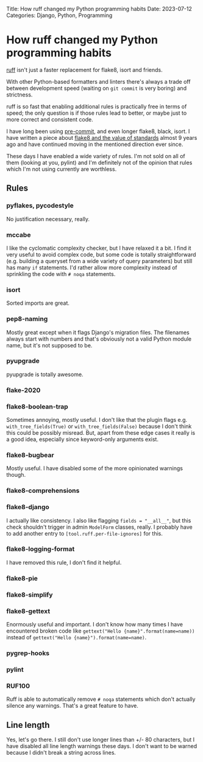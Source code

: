 Title: How ruff changed my Python programming habits
Date: 2023-07-12
Categories: Django, Python, Programming

# How ruff changed my Python programming habits

[ruff](https://beta.ruff.rs/) isn't just a faster replacement for flake8, isort
and friends.

With other Python-based formatters and linters there's always a trade off
between development speed (waiting on `git commit` is very boring) and
strictness.

ruff is so fast that enabling additional rules is practically free in terms of
speed; the only question is if those rules lead to better, or maybe just to
more correct and consistent code.

I have long been using [pre-commit](https://pre-commit.com/), and even longer
flake8, black, isort. I have written a piece about [flake8 and the value of
standards](https://406.ch/writing/flake8-and-value-standards/) almost 9 years
ago and have continued moving in the mentioned direction ever since.

These days I have enabled a wide variety of rules. I'm not sold on all of them
(looking at you, pylint) and I'm definitely not of the opinion that rules which
I'm not using currently are worthless.

## Rules

### pyflakes, pycodestyle

No justification necessary, really.

### mccabe

I like the cyclomatic complexity checker, but I have relaxed it a bit. I find it very useful to avoid complex code, but some code is totally straightforward (e.g. building a queryset from a wide variety of query parameters) but still has many `if` statements. I'd rather allow more complexity instead of sprinkling the code with `# noqa` statements.

### isort

Sorted imports are great.

### pep8-naming

Mostly great except when it flags Django's migration files. The filenames
always start with numbers and that's obviously not a valid Python module name,
but it's not supposed to be.

### pyupgrade

pyupgrade is totally awesome.

### flake-2020

### flake8-boolean-trap

Sometimes annoying, mostly useful. I don't like that the plugin flags e.g. `with_tree_fields(True)` or `with_tree_fields(False)` because I don't think this could be possibly misread. But, apart from these edge cases it really is a good idea, especially since keyword-only arguments exist.

### flake8-bugbear

Mostly useful. I have disabled some of the more opinionated warnings though.

### flake8-comprehensions

### flake8-django

I actually like consistency. I also like flagging `fields = "__all__"`, but this check shouldn't trigger in admin `ModelForm` classes, really. I probably have to add another entry to `[tool.ruff.per-file-ignores]` for this.

### flake8-logging-format

I have removed this rule, I don't find it helpful.

### flake8-pie

### flake8-simplify

### flake8-gettext

Enormously useful and important. I don't know how many times I have encountered broken code like `gettext("Hello {name}".format(name=name))` instead of `gettext("Hello {name}").format(name=name)`.

### pygrep-hooks

### pylint

### RUF100

Ruff is able to automatically remove `# noqa` statements which don't actually silence any warnings. That's a great feature to have.

## Line length

Yes, let's go there. I still don't use longer lines than +/- 80 characters, but
I have disabled all line length warnings these days. I don't want to be warned
because I didn't break a string across lines.
